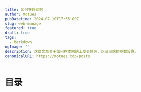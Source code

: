 ```yaml
---
title: 如何管理网站
author: Motues
pubDatetime: 2024-07-10T17:35:00Z
slug: web-manage
featured: true
draft: true
tags:
  - Markdown
ogImage: ""
description: 这篇文章关于如何在本网站上发表博客，以及网站的参数设置。
canonicalURL: https://motues.top/posts
---
```


# 目录
